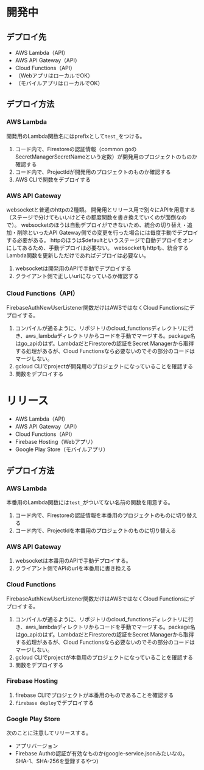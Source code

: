 # 開発中
## デプロイ先
- AWS Lambda（API）
- AWS API Gateway（API）
- Cloud Functions（API）
- （WebアプリはローカルでOK）
- （モバイルアプリはローカルでOK）

## デプロイ方法
### AWS Lambda
開発用のLambda関数名にはprefixとして`test_`をつける。
1. コード内で、Firestoreの認証情報（common.goのSecretManagerSecretNameという定数）が開発用のプロジェクトのものか確認する
1. コード内で、ProjectIdが開発用のプロジェクトのものか確認する
1. AWS CLIで関数をデプロイする


### AWS API Gateway
websocketと普通のhttpの2種類。
開発用とリリース用で別々にAPIを用意する（ステージで分けてもいいけどその都度関数を書き換えていくのが面倒なので）。
websocketのほうは自動デプロイができないため、統合の切り替え・追加・削除といったAPI Gateway側での変更を行った場合には毎度手動でデプロイする必要がある。
httpのほうは$defaultというステージで自動デプロイをオンにしてあるため、手動デプロイは必要ない。
websocketもhttpも、統合するLambda関数を更新しただけであればデプロイは必要ない。
1. websocketは開発用のAPIで手動でデプロイする
1. クライアント側で正しいurlになっているか確認する


### Cloud Functions（API）
FirebaseAuthNewUserListener関数だけはAWSではなくCloud Functionsにデプロイする。
1. コンパイルが通るように、リポジトリのcloud_functionsディレクトリに行き、aws_lambdaディレクトリからコードを手動でマージする。package名はgo_apiのはず。LambdaだとFirestoreの認証をSecret Managerから取得する処理があるが、Cloud Functionsなら必要ないのでその部分のコードはマージしない。
1. gcloud CLIでprojectが開発用のプロジェクトになっていることを確認する
1. 関数をデプロイする




# リリース
- AWS Lambda（API）
- AWS API Gateway（API）
- Cloud Functions（API）
- Firebase Hosting（Webアプリ）
- Google Play Store（モバイルアプリ）

## デプロイ方法
### AWS Lambda
本番用のLambda関数には`test_`がついてない名前の関数を用意する。
1. コード内で、Firestoreの認証情報を本番用のプロジェクトのものに切り替える
1. コード内で、ProjectIdを本番用のプロジェクトのものに切り替える

### AWS API Gateway
1. websocketは本番用のAPIで手動デプロイする。
1. クライアント側でAPIのurlを本番用に書き換える


### Cloud Functions
FirebaseAuthNewUserListener関数だけはAWSではなくCloud Functionsにデプロイする。
1. コンパイルが通るように、リポジトリのcloud_functionsディレクトリに行き、aws_lambdaディレクトリからコードを手動でマージする。package名はgo_apiのはず。LambdaだとFirestoreの認証をSecret Managerから取得する処理があるが、Cloud Functionsなら必要ないのでその部分のコードはマージしない。
1. gcloud CLIでprojectが本番用のプロジェクトになっていることを確認する
1. 関数をデプロイする

### Firebase Hosting
1. firebase CLIでプロジェクトが本番用のものであることを確認する
1. `firebase deploy`でデプロイする


### Google Play Store
次のことに注意してリリースする。
- アプリバージョン
- Firebase Authの認証が有効なものか(google-service.jsonみたいなの。SHA-1、SHA-256を登録するやつ)


